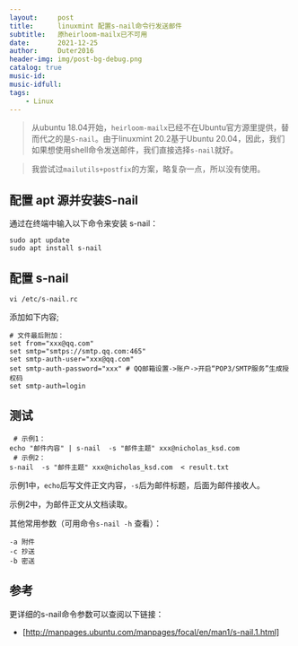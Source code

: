 ```yaml
---
layout:     post
title:      linuxmint 配置s-nail命令行发送邮件
subtitle:   原heirloom-mailx已不可用
date:       2021-12-25
author:     Duter2016
header-img: img/post-bg-debug.png
catalog: true
music-id: 
music-idfull: 
tags:
    - Linux
---
```


> 从ubuntu 18.04开始，`heirloom-mailx`已经不在Ubuntu官方源里提供，替而代之的是`S-nail`。由于linuxmint 20.2基于Ubuntu 20.04，因此，我们如果想使用shell命令发送邮件，我们直接选择`s-nail`就好。

> 我尝试过`mailutils+postfix`的方案，略复杂一点，所以没有使用。

## 配置 apt 源并安装S-nail


通过在终端中输入以下命令来安装 s-nail：
```
sudo apt update
sudo apt install s-nail
```

## 配置 s-nail

```
vi /etc/s-nail.rc
```

添加如下内容;

```
# 文件最后附加：
set from="xxx@qq.com"
set smtp="smtps://smtp.qq.com:465"
set smtp-auth-user="xxx@qq.com"
set smtp-auth-password="xxx" # QQ邮箱设置->账户->开启“POP3/SMTP服务”生成授权码
set smtp-auth=login
```

## 测试

```
 # 示例1：
echo "邮件内容" | s-nail  -s "邮件主题" xxx@nicholas_ksd.com
 # 示例2：
s-nail  -s "邮件主题" xxx@nicholas_ksd.com  < result.txt
```

示例1中，`echo`后写文件正文内容，`-s`后为邮件标题，后面为邮件接收人。

示例2中，为邮件正文从文档读取。

其他常用参数（可用命令`s-nail -h` 查看）：
```
-a 附件
-c 抄送
-b 密送
```

## 参考

更详细的s-nail命令参数可以查阅以下链接：

* [http://manpages.ubuntu.com/manpages/focal/en/man1/s-nail.1.html]
